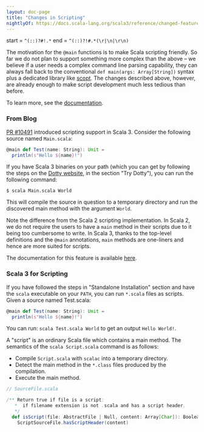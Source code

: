 ```yaml
---
layout: doc-page
title: "Changes in Scripting"
nightlyOf: https://docs.scala-lang.org/scala3/reference/changed-features/scripting.html
---
```


start = `^(::)?#!.*`
end = `^(::)?!#.*(\r|\n|\r\n)`

The motivation for the `@main` functions is to make Scala scripting friendly. So far we do not plan to support something more complex than the above – we believe if a user needs a complex command line parsing capability, they can always fall back to the conventional `def main(args: Array[String])` syntax plus a dedicated library like [scopt](https://github.com/scopt/scopt). The changes described above, however, are already enough to make script development much less tedious than before.

To learn more, see the [documentation](https://dotty.epfl.ch/docs/reference/changed-features/main-functions.html).

### From Blog
[PR #10491](https://github.com/lampepfl/dotty/pull/10491) introduced scripting support in Scala 3. Consider the following source named `Main.scala`:

```scala
@main def Test(name: String): Unit =
  println(s"Hello ${name}!")
```

If you have Scala 3 binaries on your path (which you can get by following the steps on the [Dotty website](https://dotty.epfl.ch/), in the section "Try Dotty"), you can run the following command:

    $ scala Main.scala World

This will compile the source in question to a temporary directory and run the discovered main method with the argument `World`.

Note the difference from the Scala 2 scripting implementation. In Scala 2, we do not require the users to have a `main` method in their scripts due to it being too cumbersome to write. In Scala 3, thanks to the top-level definitions and the `@main` annotations, `main` methods are one-liners and hence are more suited for scripts.

The documentation for this feature is available [here](https://dotty.epfl.ch/docs/usage/getting-started.html#scala-3-for-scripting).


### Scala 3 for Scripting
If you have followed the steps in "Standalone Installation" section and have the `scala` executable on your `PATH`, you can run `*.scala` files as scripts. Given a source named Test.scala:

```scala
@main def Test(name: String): Unit =
  println(s"Hello ${name}!")
```

You can run: `scala Test.scala World` to get an output `Hello World!`.

A "script" is an ordinary Scala file which contains a main method. The semantics of the `scala Script.scala` command is as follows:

- Compile `Script.scala` with `scalac` into a temporary directory.
- Detect the main method in the `*.class` files produced by the compilation.
- Execute the main method.

```scala
// SourceFile.scala

/** Return true if file is a script:
   *  if filename extension is not .scala and has a script header.
   */
  def isScript(file: AbstractFile | Null, content: Array[Char]): Boolean =
    ScriptSourceFile.hasScriptHeader(content)
```
